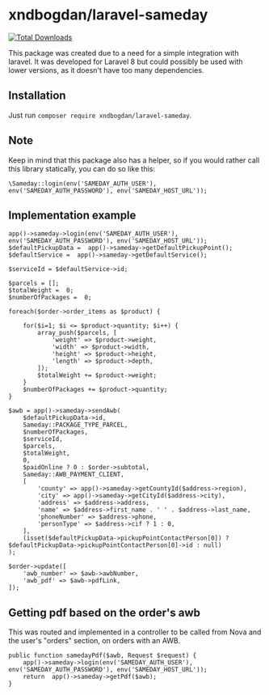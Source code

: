 # xndbogdan/laravel-sameday

[![Total Downloads](https://img.shields.io/packagist/dt/xndbogdan/laravel-sameday.svg)](https://packagist.org/packages/xndbogdan/laravel-sameday)

This package was created due to a need for a simple integration with laravel.
It was developed for Laravel 8 but could possibly be used with lower versions, as it doesn't have too many dependencies.

## Installation
Just run `composer require xndbogdan/laravel-sameday`.

## Note
Keep in mind that this package also has a helper, so if you would rather call this library statically, you can do so like this:

    \Sameday::login(env('SAMEDAY_AUTH_USER'), env('SAMEDAY_AUTH_PASSWORD'), env('SAMEDAY_HOST_URL'));

## Implementation example

    app()->sameday->login(env('SAMEDAY_AUTH_USER'), env('SAMEDAY_AUTH_PASSWORD'), env('SAMEDAY_HOST_URL'));
    $defaultPickupData =  app()->sameday->getDefaultPickupPoint();
    $defaultService =  app()->sameday->getDefaultService();
    
    $serviceId = $defaultService->id;
    
    $parcels = [];
    $totalWeight =  0;
    $numberOfPackages =  0;
    
    foreach($order->order_items as $product) {
	    
	    for($i=1; $i <= $product->quantity; $i++) {
	        array_push($parcels, [
	            'weight' => $product->weight,
	            'width' => $product->width,
	            'height' => $product->height,
	            'length' => $product->depth,
	        ]);
	        $totalWeight += $product->weight;
	    }
	    $numberOfPackages += $product->quantity;
	}
	
	$awb = app()->sameday->sendAwb(
        $defaultPickupData->id,
        Sameday::PACKAGE_TYPE_PARCEL,
        $numberOfPackages,
        $serviceId,
        $parcels,
        $totalWeight,
        0,
        $paidOnline ? 0 : $order->subtotal,
        Sameday::AWB_PAYMENT_CLIENT,
        [
            'county' => app()->sameday->getCountyId($address->region),
            'city' => app()->sameday->getCityId($address->city),
            'address' => $address->address,
            'name' => $address->first_name . ' ' . $address->last_name,
            'phoneNumber' => $address->phone,
            'personType' => $address->cif ? 1 : 0,
        ],
        (isset($defaultPickupData->pickupPointContactPerson[0]) ? $defaultPickupData->pickupPointContactPerson[0]->id : null)
    );
    
    $order->update([
        'awb_number' => $awb->awbNumber,
        'awb_pdf' => $awb->pdfLink,
    ]);


## Getting pdf based on the order's awb

This was routed and implemented in a controller to be called from Nova and the user's "orders" section, on orders with an AWB.

    public function samedayPdf($awb, Request $request) {
   		app()->sameday->login(env('SAMEDAY_AUTH_USER'), env('SAMEDAY_AUTH_PASSWORD'), env('SAMEDAY_HOST_URL'));
   		return  app()->sameday->getPdf($awb);
    }